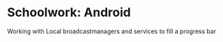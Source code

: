 Schoolwork: Android
==================

Working with Local broadcastmanagers and services to fill a progress bar
